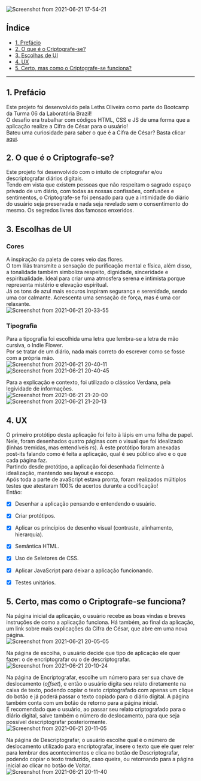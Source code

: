 ![Screenshot from 2021-06-21 17-54-21](https://user-images.githubusercontent.com/79461698/122838715-080b0280-d2cd-11eb-9b01-96ac1fd7721f.png)

## Índice

* [1. Prefácio](#1-prefácio)
* [2. O que é o Criptografe-se?](#2-o-que-é-o-criptografe-se)
* [3. Escolhas de UI](#3-escolhas-de-ui)
* [4. UX](#4-ux)
* [5. Certo, mas como o Criptografe-se funciona?](#5-certo-mas-como-o-criptografe-se-funciona)

***

## 1. Prefácio  

Este projeto foi desenvolvido pela Leths Oliveira como parte do Bootcamp da Turma 06 da Laboratória Brazil!  
O desafio era trabalhar com códigos HTML, CSS e JS de uma forma que a aplicação realize a Cifra de César para o usuário!  
Bateu uma curiosidade para saber o que é a Cifra de César? Basta clicar [aqui](https://pt.wikipedia.org/wiki/Cifra_de_C%C3%A9sar).


## 2. O que é o Criptografe-se?  

Este projeto foi desenvolvido com o intuito de criptografar e/ou descriptografar diários digitais.  
Tendo em vista que existem pessoas que não respeitam o sagrado espaço privado de um diário, com todas as nossas confissões, confusões e sentimentos, o Criptografe-se foi pensado para que a intimidade do diário do usuário seja preservada e nada seja revelado sem o consentimento do mesmo. Os segredos livres dos famosos enxeridos.  


## 3. Escolhas de UI  

### Cores  

A inspiração da paleta de cores veio das flores.  
O tom lilás transmite a sensação de purificação mental e física, além disso, a tonalidade também simboliza respeito, dignidade, sinceridade e espiritualidade. Ideal para criar uma atmosfera serena e intimista porque representa mistério e elevação espiritual.  
Já os tons de azul mais escuros inspiram segurança e serenidade, sendo uma cor calmante. Acrescenta uma sensação de força, mas é uma cor relaxante.  
![Screenshot from 2021-06-21 20-33-55](https://user-images.githubusercontent.com/79461698/122840214-10b10800-d2d0-11eb-9cf8-dadcb7a85ae3.png)

### Tipografia  

Para a tipografia foi escolhida uma letra que lembra-se a letra de mão cursiva, o Indie Flower.    
Por se tratar de um diário, nada mais correto do escrever como se fosse com a própria mão.  
![Screenshot from 2021-06-21 20-40-11](https://user-images.githubusercontent.com/79461698/122840703-0c391f00-d2d1-11eb-9223-1d045cbb5e12.png)  
![Screenshot from 2021-06-21 20-40-45](https://user-images.githubusercontent.com/79461698/122840705-0d6a4c00-d2d1-11eb-94ae-ea2b8571f96e.png)  

Para a explicação e contexto, foi utilizado o clássico Verdana, pela legividade de informações.  
![Screenshot from 2021-06-21 21-20-00](https://user-images.githubusercontent.com/79461698/122843819-b8c9cf80-d2d6-11eb-83d9-b56a6b3f1ed3.png)   
![Screenshot from 2021-06-21 21-20-13](https://user-images.githubusercontent.com/79461698/122843827-bc5d5680-d2d6-11eb-8b5f-bb1b5ccdd9e8.png)   


## 4. UX  

O primeiro protótipo desta aplicação foi feito à lápis em uma folha de papel. Nele, foram desenhados quatro páginas com o visual que foi idealizado (linhas tremidas, mas entendíveis rs). À este protótipo foram anexadas post-its falando como é feita a aplicação, qual é seu público alvo e o que cada página faz.  
Partindo desde protótipo, a aplicação foi desenhada fielmente à idealização, mantendo seu layout e escopo.  
Após toda a parte de avaScript estava pronta, foram realizados múltiplos testes que atestaram 100% de acertos durante a codificação!  
Então:  
* [x] Desenhar a aplicação pensando e entendendo o usuário.  
* [x] Criar protótipos.  
* [x] Aplicar os princípios de desenho visual (contraste, alinhamento, hierarquia).  
* [x] Semântica HTML.  
* [x] Uso de Seletores de CSS.  
* [x] Aplicar JavaScript para deixar a aplicação funcionando.  
* [x] Testes unitários.  


## 5. Certo, mas como o Criptografe-se funciona?

Na página inicial da aplicação, o usuário recebe as boas vindas e breves instruções de como a aplicação funciona. Há também, ao final da aplicação, um link sobre mais explicações da Cifra de César, que abre em uma nova página.  
![Screenshot from 2021-06-21 20-05-05](https://user-images.githubusercontent.com/79461698/122838545-a2b71180-d2cc-11eb-8ce5-b249d8a78ddc.png)  
  
Na página de escolha, o usuário decide que tipo de aplicação ele quer fazer: o de encriptografar ou o de descriptografar.  
![Screenshot from 2021-06-21 20-10-24](https://user-images.githubusercontent.com/79461698/122838662-ec9ff780-d2cc-11eb-9682-fe7dca420124.png)   

Na página de Encriptografar, escolhe um número para ser sua chave de deslocamento (_offset_), e então o usuário digita seu relato diretamente na caixa de texto, podendo copiar o texto criptografado com apenas um clique do botão e já poderá passar o texto copiado para o diário digital. A página também conta com um botão de retorno para a página inicial.   
É recomendado que o usuário, ao passar seu relato criptografado para o diário digital, salve também o número do deslocamento, para que seja possível descriptografar posteriormente.  
![Screenshot from 2021-06-21 20-11-05](https://user-images.githubusercontent.com/79461698/122838672-f164ab80-d2cc-11eb-973f-5bf0a4d0d8c6.png)  


Na página de Descriptografar, o usuário escolhe qual é o número de deslocamento utilizado para encriptografar, insere o texto que ele quer reler para lembrar dos acontecimentos e clica no botão de Descriptografar, podendo copiar o texto traduzido, caso queira, ou retornando para a página inicial ao clicar no botão de Voltar.  
![Screenshot from 2021-06-21 20-11-40](https://user-images.githubusercontent.com/79461698/122838682-f6295f80-d2cc-11eb-8f30-fdd9daa6b665.png)  
  
